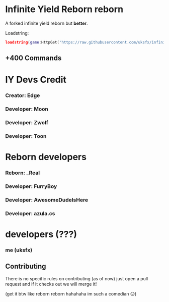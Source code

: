 # Infinite Yield Reborn reborn
A forked infinite yield reborn but **better**.

Loadstring:
```lua
loadstring(game:HttpGet("https://raw.githubusercontent.com/uksfx/infiniteyield-reborn-reborn/master/source"))()
```


## +400 Commands

# IY Devs Credit 
### Creator: Edge

### Developer: Moon
### Developer: Zwolf
### Developer: Toon

# Reborn developers
### Reborn: _Real

### Developer: FurryBoy
### Developer: AwesomeDudeIsHere
### Developer: azula.cs

# developers (???)
### me (uksfx)

## Contributing
There is no specific rules on contributing (as of now) just open a pull request and if it checks out we will merge it!

(get it btw like reborn reborn hahahaha im such a comedian 😐)
